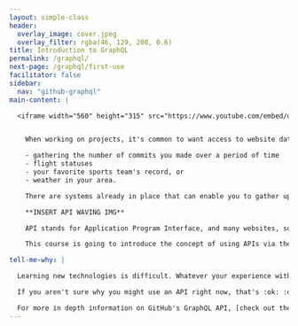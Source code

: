 ```yaml
---
layout: simple-class
header:
  overlay_image: cover.jpeg
  overlay_filter: rgba(46, 129, 200, 0.6)
title: Introduction to GraphQL
permalink: /graphql/
next-page: /graphql/first-use
facilitator: false
sidebar:
  nav: "github-graphql"
main-content: |

  <iframe width="560" height="315" src="https://www.youtube.com/embed/dsPVrbDHgaY?ecver=1" frameborder="0" allowfullscreen></iframe>


    When working on projects, it's common to want access to website data. The problem with this is that data is often in flux! Depending on your source, this might change anywhere from yearly to within seconds! Some examples of data you might want to work with could be:

    - gathering the number of commits you made over a period of time
    - flight statuses
    - your favorite sports team's record, or
    - weather in your area.

    There are systems already in place that can enable you to gather up to date precise information that you want **and** immediately display it. Allow us to introduce you to APIs.

    **INSERT API WAVING IMG**

    API stands for Application Program Interface, and many websites, software applications, and services use APIs to share and update information.

    This course is going to introduce the concept of using APIs via the GitHub GraphQL Query Language, and to gather data and display it on a webpage. To find out more, click "Tell me why" below.

tell-me-why: |

  Learning new technologies is difficult. Whatever your experience with APIs or GraphQL, this course is hands-on and will walk you through the steps to get started. We believe that working with a new technology and getting real experience is the quickest and surest way to learn.

  If you aren't sure why you might use an API right now, that's :ok: :ok_hand:. This course only walks through a few examples, and we'll set you confidently on the path of additional use cases.

  For more in depth information on GitHub's GraphQL API, [check out the official documentation](https://developer.github.com/v4/). You can find many use cases and examples of GraphQL in action.
---
```

